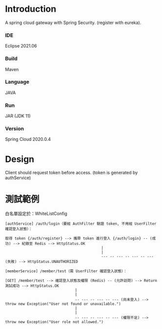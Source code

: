 # Introduction
A spring cloud gateway with Spring Security. (register with eureka).
### IDE
Eclipse 2021.06
### Build
Maven
### Language
JAVA
### Run
JAR (JDK 11)
### Version
Spring Cloud 2020.0.4

# Design
Client should request token before access. (token is generated by authService)

# 測試範例

白名單設定於：WhiteListConfig

	[authService] /auth/login（要經 AuthFilter 驗證 token, 不用經 UserFilter 確認登入狀態）：
	
	取得 token {/auth/register} --> 攜帶 token 進行登入 {/auth/login} -- (成功) --> 紀錄至 Redis --> HttpStatus.OK
												|
												|
												--- -- --- -- --- -- --- (失敗) --> HttpStatus.UNAUTHORIZED
						
	[memberService] /member/test（需 UserFilter 確認登入狀態）：
	
	[GET] /member/test --> 確認登入狀態及權限 (Redis) -- (允許訪問) --> Return 測試成功 --> HttpStatus.OK
									|
									|
									-- --- -- --- -- --- (尚未登入) --> throw new Exception("User not found or unavailable.")
									|
									|
									-- --- -- --- -- --- (權限不足) --> throw new Exception("User role not allowed.")
